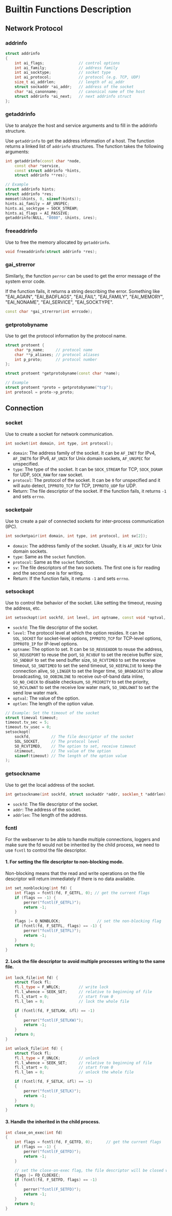 # Builtin Functions Description

## Network Protocol

### addrinfo

```c++
struct addrinfo
{
    int ai_flags;               // control options
    int ai_family;              // address family
    int ai_socktype;            // socket type
    int ai_protocol;            // protocol (e.g. TCP, UDP)
    size_t ai_addrlen;          // length of ai_addr
    struct sockaddr *ai_addr;   // address of the socket
    char *ai_canonname;         // canonical name of the host
    struct addrinfo *ai_next;   // next addrinfo struct
};
```

### getaddrinfo

Use to analyze the host and service arguments and to fill in the addrinfo structure.

Use `getaddrinfo` to get the address information of a host. The function returns a linked list of `addrinfo` structures. The function takes the following arguments:

```c++
int getaddrinfo(const char *node,
    const char *service,
    const struct addrinfo *hints,
    struct addrinfo **res);

// Example
struct addrinfo hints;
struct addrinfo *res;
memset(&hints, 0, sizeof(hints));
hints.ai_family = AF_UNSPEC;
hints.ai_socktype = SOCK_STREAM;
hints.ai_flags = AI_PASSIVE;
getaddrinfo(NULL, "8080", &hints, &res);
```

### freeaddrinfo

Use to free the memory allocated by `getaddrinfo`.

```c++
void freeaddrinfo(struct addrinfo *res);
```


### gai_strerror

Similarly, the function `perror` can be used to get the error message of the system error code.

If the function fails, it returns a string describing the error.
Something like "EAI_AGAIN", "EAI_BADFLAGS", "EAI_FAIL", "EAI_FAMILY", "EAI_MEMORY", "EAI_NONAME", "EAI_SERVICE", "EAI_SOCKTYPE".

```c++
const char *gai_strerror(int errcode);
```

### getprotobyname

Use to get the protocol information by the protocol name.

```c++
struct protoent {
    char *p_name;     // protocol name
    char **p_aliases; // protocol aliases
    int p_proto;      // protocol number
};
```

```c++
struct protoent *getprotobyname(const char *name);

// Example
struct protoent *proto = getprotobyname("tcp");
int protocol = proto->p_proto;
```

## Connection

### socket

Use to create a socket for network communication.

```c++
int socket(int domain, int type, int protocol);
```

* `domain`: The address family of the socket. It can be `AF_INET` for IPv4, `AF_INET6` for IPv6, `AF_UNIX` for Unix domain sockets, `AF_UNSPEC` for unspecified.
* `type`: The type of the socket. It can be `SOCK_STREAM` for TCP, `SOCK_DGRAM` for UDP, `SOCK_RAW` for raw socket.
* `protocol`: The protocol of the socket. It can be `0` for unspecified and it will auto detect, `IPPROTO_TCP` for TCP, `IPPROTO_UDP` for UDP.
* Return: The file descriptor of the socket. If the function fails, it returns `-1` and sets `errno`.

### socketpair

Use to create a pair of connected sockets for inter-process communication (IPC).

```c++
int socketpair(int domain, int type, int protocol, int sv[2]);
```

* `domain`: The address family of the socket. Usually, it is `AF_UNIX` for Unix domain sockets.
* `type`: Same as the `socket` function.
* `protocol`: Same as the `socket` function.
* `sv`: The file descriptors of the two sockets. The first one is for reading and the second one is for writing.
* Return: If the function fails, it returns `-1` and sets `errno`.

### setsockopt

Use to control the behavior of the socket. Like setting the timeout, reusing the address, etc.

```c++
int setsockopt(int sockfd, int level, int optname, const void *optval, socklen_t optlen);
```

* `sockfd`: The file descriptor of the socket.
* `level`: The protocol level at which the option resides. It can be `SOL_SOCKET` for socket-level options, `IPPROTO_TCP` for TCP-level options, `IPPROTO_IP` for IP-level options.
* `optname`: The option to set. It can be `SO_REUSEADDR` to reuse the address, `SO_REUSEPORT` to reuse the port, `SO_RCVBUF` to set the receive buffer size, `SO_SNDBUF` to set the send buffer size, `SO_RCVTIMEO` to set the receive timeout, `SO_SNDTIMEO` to set the send timeout, `SO_KEEPALIVE` to keep the connection alive, `SO_LINGER` to set the linger time, `SO_BROADCAST` to allow broadcasting, `SO_OOBINLINE` to receive out-of-band data inline, `SO_NO_CHECK` to disable checksum, `SO_PRIORITY` to set the priority, `SO_RCVLOWAT` to set the receive low water mark, `SO_SNDLOWAT` to set the send low water mark.
* `optval`: The value of the option.
* `optlen`: The length of the option value.

```c++
// Example: Set the timeout of the socket
struct timeval timeout;
timeout.tv_sec = 5;
timeout.tv_usec = 0;
setsockopt(
    sockfd,         // The file descriptor of the socket
    SOL_SOCKET,     // The protocol level
    SO_RCVTIMEO,    // The option to set, receive timeout
    &timeout,       // The value of the option
    sizeof(timeout) // The length of the option value
);
```

### getsockname

Use to get the local address of the socket.

```c++
int getsockname(int sockfd, struct sockaddr *addr, socklen_t *addrlen);
```

* `sockfd`: The file descriptor of the socket.
* `addr`: The address of the socket.
* `addrlen`: The length of the address.
### fcntl

For the webserver to be able to handle multiple connections, loggers and make sure the fd would not be inherited by the child process, we need to use `fcntl` to control the file descriptor.

#### 1. For setting the file descriptor to non-blocking mode.

Non-blocking means that the read and write operations on the file descriptor will return immediately if there is no data available.

```c++
int set_nonblocking(int fd) {
    int flags = fcntl(fd, F_GETFL, 0); // get the current flags
    if (flags == -1) {
        perror("fcntl(F_GETFL)");
        return -1;
    }

    flags |= O_NONBLOCK;                // set the non-blocking flag
    if (fcntl(fd, F_SETFL, flags) == -1) {
        perror("fcntl(F_SETFL)");
        return -1;
    }
    return 0;
}
```

#### 2. Lock the file descriptor to avoid multiple processes writing to the same file.

```c++
int lock_file(int fd) {
    struct flock fl;
    fl.l_type = F_WRLCK;        // write lock
    fl.l_whence = SEEK_SET;     // relative to beginning of file
    fl.l_start = 0;             // start from 0
    fl.l_len = 0;               // lock the whole file

    if (fcntl(fd, F_SETLKW, &fl) == -1)
    {
        perror("fcntl(F_SETLKW)");
        return -1;
    }
    return 0;
}

int unlock_file(int fd) {
    struct flock fl;
    fl.l_type = F_UNLCK;        // unlock
    fl.l_whence = SEEK_SET;     // relative to beginning of file
    fl.l_start = 0;             // start from 0
    fl.l_len = 0;               // unlock the whole file

    if (fcntl(fd, F_SETLK, &fl) == -1)
    {
        perror("fcntl(F_SETLK)");
        return -1;
    }
    return 0;
}
```

#### 3. Handle the inherited in the child process.

```c++
int close_on_exec(int fd)
{
    int flags = fcntl(fd, F_GETFD, 0);      // get the current flags
    if (flags == -1) {
        perror("fcntl(F_GETFD)");
        return -1;
    }

    // set the close-on-exec flag, the file descriptor will be closed when the process is replaced by another process
    flags |= FD_CLOEXEC;
    if (fcntl(fd, F_SETFD, flags) == -1)
    {
        perror("fcntl(F_SETFD)");
        return -1;
    }
    return 0;
}
```
